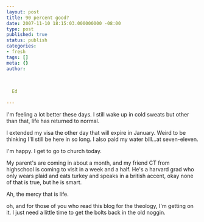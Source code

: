 ```yaml
---
layout: post
title: 90 percent good?
date: 2007-11-10 18:15:03.000000000 -08:00
type: post
published: true
status: publish
categories:
- fresh
tags: []
meta: {}
author:
  
  
  
  Ed
  
---
```

<p>I'm feeling a lot better these days.  I still wake up in cold sweats but other than that, life has returned to normal.</p>
<p>I extended my visa the other day that will expire in January.  Weird to be thinking I'll still be here in so long.  I also paid my water bill...at seven-eleven.</p>
<p>I'm happy.  I get to go to church today.</p>
<p>My parent's are coming in about a month, and my friend CT from highschool is coming to visit in a week and a half.  He's a harvard grad who only wears plaid and eats turkey and speaks in a british accent, okay none of that is true, but he is smart.</p>
<p>Ah, the mercy that is life.</p>
<p>oh, and for those of you who read this blog for the theology, I'm getting on it. I just need a little time to get the bolts back in the old noggin.</p>
